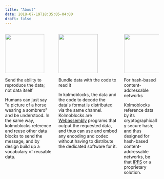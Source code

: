 ```yaml
---
title: "About"
date: 2018-07-19T18:35:05-04:00
draft: false
---
```



<div class="columns">
    <div class="column has-text-centered">
        <div>
        <p><img src="img/logo.png" class="noborder" style="height:128px;"></p>
        <p class="heading">Send the ability to reproduce the data; not data itself</p>
        <div class="content is-small">
        <p>
            Humans can just say  "a picture of a horse wearing a sombrero" and be understood. In the same way, kolmoblocks reference and reuse other data blocks to send the message, and by design build up a vocabulary of reusable data.
        </p>
        </div>
        </div>
    </div>
    <div class="column has-text-centered">
        <div>
         <p><img src="img/machine.png" class="noborder" style="height:128px;"></p>
        <p class="heading">Bundle data with the code to read it</p>
        <div class="content is-small">
        <p> In kolmoblocks, the data and the code to decode the data's format is distributed via the same channel. Kolmoblocks are <a href="webassembly.org">Webassembly</a> programs that output the requested data, and thus can use and embed any encoding and codec without having to distribute the dedicated software for it.  
        </p>
        </div>
        </div>
    </div>
    <div class="column has-text-centered">
        <div>
        <p><img src="img/distribute-content.svg" class="noborder" style="height:128px;"></p>
        <p class="heading">For hash-based content-addressable networks</p>
        <div class="content is-small">
        <p>
            Kolmoblocks reference data by its cryptographically secure hash; and thus designed for hash-based content-addressable networks, be that <a href="https://ipfs.io/">IPFS</a> or a proprietary solution.
        </p>
        </div>
        </div>
    </div>
</div>


